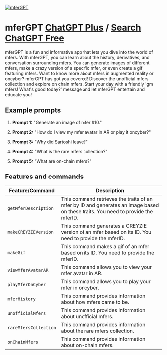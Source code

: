 
[![mferGPT](https://files.oaiusercontent.com/file-FoI6LhEAgMmCZgNUyWBcT1Wy?se=2123-10-17T00%3A32%3A51Z&sp=r&sv=2021-08-06&sr=b&rscc=max-age%3D31536000%2C%20immutable&rscd=attachment%3B%20filename%3Ddownload.jpeg&sig=w0eA5oWQzwaInM57gif3KQW/RWUKFv6Lh%2BnhgxX2M/M%3D)](https://chat.openai.com/g/g-Bi373xIOH-mfergpt)

# mferGPT [ChatGPT Plus](https://chat.openai.com/g/g-Bi373xIOH-mfergpt) / [Search ChatGPT Free](https://gptcall.net/index.html#/?search=mferGPT)

mferGPT is a fun and informative app that lets you dive into the world of mfers. With mferGPT, you can learn about the history, derivatives, and conversation surrounding mfers. You can generate images of different mfers, make a crazy version of a specific mfer, or even create a gif featuring mfers. Want to know more about mfers in augmented reality or oncyber? mferGPT has got you covered! Discover the unofficial mfers collection and explore on chain mfers. Start your day with a friendly 'gm mfers! What's good today?' message and let mferGPT entertain and educate you!

## Example prompts

1. **Prompt 1:** "Generate an image of mfer #10."

2. **Prompt 2:** "How do I view my mfer avatar in AR or play it oncyber?"

3. **Prompt 3:** "Why did Sartoshi leave?"

4. **Prompt 4:** "What is the rare mfers collection?"

5. **Prompt 5:** "What are on-chain mfers?"


## Features and commands

| Feature/Command | Description |
| --- | --- |
| `getMferDescription` | This command retrieves the traits of an mfer by ID and generates an image based on these traits. You need to provide the mferID. |
| `makeCREYZIEVersion` | This command generates a CREYZIE version of an mfer based on its ID. You need to provide the mferID. |
| `makeGif` | This command makes a gif of an mfer based on its ID. You need to provide the mferID. |
| `viewMferAvatarAR` | This command allows you to view your mfer avatar in AR. |
| `playMferOnCyber` | This command allows you to play your mfer in oncyber. |
| `mferHistory` | This command provides information about how mfers came to be. |
| `unofficialMfers` | This command provides information about unofficial mfers. |
| `rareMfersCollection` | This command provides information about the rare mfers collection. |
| `onChainMfers` | This command provides information about on-chain mfers. |


